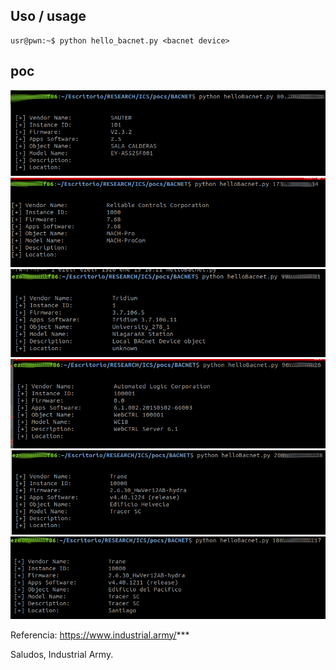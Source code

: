 ## Uso / usage

	usr@pwn:~$ python hello_bacnet.py <bacnet device> 

## poc	
![poc_1](pocs/poc_1.png)
![poc_2](pocs/poc_2.png)
![poc_3](pocs/poc_3.png)
![poc_4](pocs/poc_4.png)
![poc_5](pocs/poc_5.png)
![poc_6](pocs/poc_6.png)



Referencia: https://www.industrial.army/***






Saludos,
Industrial Army.